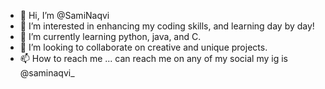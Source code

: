 - 👋 Hi, I’m @SamiNaqvi
- 👀 I’m interested in enhancing my coding skills, and learning day by day!
- 🌱 I’m currently learning python, java, and C.
- 💞️ I’m looking to collaborate on creative and unique projects.
- 📫 How to reach me ... can reach me on any of my social my ig is @saminaqvi_
